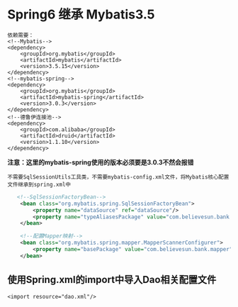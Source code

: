 # Spring6 继承 Mybatis3.5
    依赖需要：
    <!--Mybatis-->
    <dependency>
        <groupId>org.mybatis</groupId>
        <artifactId>mybatis</artifactId>
        <version>3.5.15</version>
    </dependency>
    <!--mybatis-spring-->
    <dependency>
        <groupId>org.mybatis</groupId>
        <artifactId>mybatis-spring</artifactId>
        <version>3.0.3</version>
    </dependency>
    <!--德鲁伊连接池-->
    <dependency>
        <groupId>com.alibaba</groupId>
        <artifactId>druid</artifactId>
        <version>1.1.10</version>
    </dependency>
**注意：这里的mybatis-spring使用的版本必须要是3.0.3不然会报错**

    不需要SqlSessionUtils工具类，不需要mybatis-config.xml文件，将Mybatis核心配置文件继承到spring.xml中
```xml
   <!--SqlSessionFactoryBean-->
    <bean class="org.mybatis.spring.SqlSessionFactoryBean">
        <property name="dataSource" ref="dataSource"/>
        <property name="typeAliasesPackage" value="com.believesun.bank.pojo"/>
    </bean>

    <!--配置Mapper映射-->
    <bean class="org.mybatis.spring.mapper.MapperScannerConfigurer">
        <property name="basePackage" value="com.believesun.bank.mapper"/>
    </bean>
```

## 使用Spring.xml的import中导入Dao相关配置文件
    <import resource="dao.xml"/>